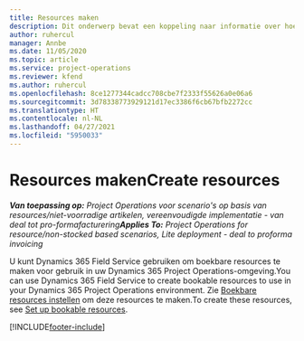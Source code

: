 ```yaml
---
title: Resources maken
description: Dit onderwerp bevat een koppeling naar informatie over hoe u boekbare resources maakt.
author: ruhercul
manager: Annbe
ms.date: 11/05/2020
ms.topic: article
ms.service: project-operations
ms.reviewer: kfend
ms.author: ruhercul
ms.openlocfilehash: 8ce1277344cadcc708cbe7f2333f55626a0e06a6
ms.sourcegitcommit: 3d78338773929121d17ec3386f6cb67bfb2272cc
ms.translationtype: HT
ms.contentlocale: nl-NL
ms.lasthandoff: 04/27/2021
ms.locfileid: "5950033"
---
```

# <a name="create-resources"></a><span data-ttu-id="d71f5-103">Resources maken</span><span class="sxs-lookup"><span data-stu-id="d71f5-103">Create resources</span></span>

<span data-ttu-id="d71f5-104">_**Van toepassing op:** Project Operations voor scenario's op basis van resources/niet-voorradige artikelen, vereenvoudigde implementatie - van deal tot pro-formafacturering_</span><span class="sxs-lookup"><span data-stu-id="d71f5-104">_**Applies To:** Project Operations for resource/non-stocked based scenarios, Lite deployment - deal to proforma invoicing_</span></span>

<span data-ttu-id="d71f5-105">U kunt Dynamics 365 Field Service gebruiken om boekbare resources te maken voor gebruik in uw Dynamics 365 Project Operations-omgeving.</span><span class="sxs-lookup"><span data-stu-id="d71f5-105">You can use Dynamics 365 Field Service to create bookable resources to use in your Dynamics 365 Project Operations environment.</span></span> <span data-ttu-id="d71f5-106">Zie [Boekbare resources instellen](/dynamics365/field-service/set-up-bookable-resources) om deze resources te maken.</span><span class="sxs-lookup"><span data-stu-id="d71f5-106">To create these resources, see [Set up bookable resources](/dynamics365/field-service/set-up-bookable-resources).</span></span>


[!INCLUDE[footer-include](../includes/footer-banner.md)]